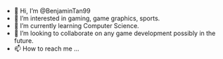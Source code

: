 - 👋 Hi, I’m @BenjaminTan99
- 👀 I’m interested in gaming, game graphics, sports.
- 🌱 I’m currently learning Computer Science.
- 💞️ I’m looking to collaborate on any game development possibly in the future.
- 📫 How to reach me ...

<!---
BenjaminTan99/BenjaminTan99 is a ✨ special ✨ repository because its `README.md` (this file) appears on your GitHub profile.
You can click the Preview link to take a look at your changes.
--->
